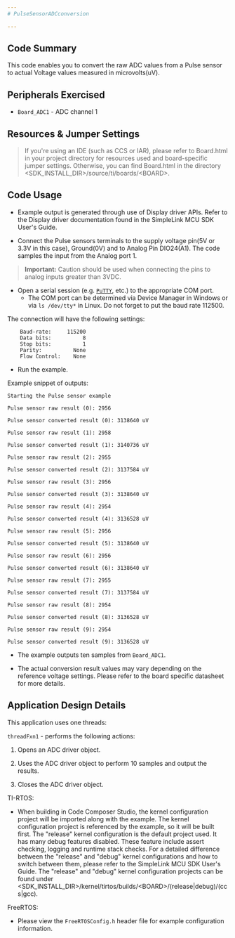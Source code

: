 ```yaml
---
# PulseSensorADCconversion

---
```


## Code Summary
This code enables you to convert the raw ADC values from a Pulse sensor to actual Voltage values measured in microvolts(uV).

## Peripherals Exercised

* `Board_ADC1` - ADC channel 1

## Resources & Jumper Settings

> If you're using an IDE (such as CCS or IAR), please refer to Board.html in
your project directory for resources used and board-specific jumper settings.
Otherwise, you can find Board.html in the directory
&lt;SDK_INSTALL_DIR&gt;/source/ti/boards/&lt;BOARD&gt;.


## Code Usage

* Example output is generated through use of Display driver APIs. Refer to the
Display driver documentation found in the SimpleLink MCU SDK User's Guide.

* Connect the Pulse sensors terminals to the supply voltage pin(5V or 3.3V in this case), Ground(0V) and to Analog Pin DIO24(A1). The code samples the input from the Analog port 1.

>__Important:__ Caution should be used when connecting the pins to analog inputs greater than 3VDC.

* Open a serial session (e.g. [`PuTTY`](http://www.putty.org/ "PuTTY's
Homepage"), etc.) to the appropriate COM port.
    * The COM port can be determined via Device Manager in Windows or via
`ls /dev/tty*` in Linux. Do not forget to put the baud rate 112500. 

The connection will have the following settings:
```
    Baud-rate:     115200
    Data bits:          8
    Stop bits:          1
    Parity:          None
    Flow Control:    None
```

* Run the example.

Example snippet of outputs:
```
Starting the Pulse sensor example

Pulse sensor raw result (0): 2956

Pulse sensor converted result (0): 3138640 uV

Pulse sensor raw result (1): 2958

Pulse sensor converted result (1): 3140736 uV

Pulse sensor raw result (2): 2955

Pulse sensor converted result (2): 3137584 uV

Pulse sensor raw result (3): 2956

Pulse sensor converted result (3): 3138640 uV

Pulse sensor raw result (4): 2954

Pulse sensor converted result (4): 3136528 uV

Pulse sensor raw result (5): 2956

Pulse sensor converted result (5): 3138640 uV

Pulse sensor raw result (6): 2956

Pulse sensor converted result (6): 3138640 uV

Pulse sensor raw result (7): 2955

Pulse sensor converted result (7): 3137584 uV

Pulse sensor raw result (8): 2954

Pulse sensor converted result (8): 3136528 uV

Pulse sensor raw result (9): 2954

Pulse sensor converted result (9): 3136528 uV
```

* The example outputs ten samples from `Board_ADC1`.

* The actual conversion result values may vary depending on the reference
voltage settings. Please refer to the board specific datasheet for more details.

## Application Design Details

This application uses one threads:

`threadFxn1` - performs the following actions:

1. Opens an ADC driver object.

2. Uses the ADC driver object to perform 10 samples and output the results.

3. Closes the ADC driver object.

TI-RTOS:

* When building in Code Composer Studio, the kernel configuration project will
be imported along with the example. The kernel configuration project is
referenced by the example, so it will be built first. The "release" kernel
configuration is the default project used. It has many debug features disabled.
These feature include assert checking, logging and runtime stack checks. For a
detailed difference between the "release" and "debug" kernel configurations and
how to switch between them, please refer to the SimpleLink MCU SDK User's
Guide. The "release" and "debug" kernel configuration projects can be found
under &lt;SDK_INSTALL_DIR&gt;/kernel/tirtos/builds/&lt;BOARD&gt;/(release|debug)/(ccs|gcc).

FreeRTOS:

* Please view the `FreeRTOSConfig.h` header file for example configuration
information.
